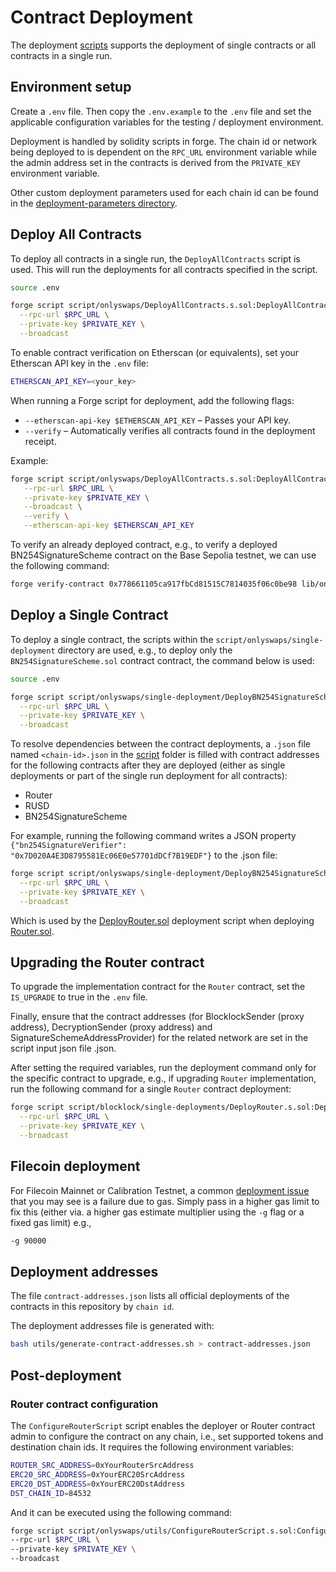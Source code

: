 # Contract Deployment

The deployment [scripts](script) supports the deployment of single contracts or all contracts in a single run.

## Environment setup

Create a `.env` file. Then copy the `.env.example` to the `.env` file and set the applicable configuration variables for the testing / deployment environment.

Deployment is handled by solidity scripts in forge. The chain id or network being deployed to is dependent on the `RPC_URL` environment variable while the admin address set in the contracts is derived from the `PRIVATE_KEY` environment variable.

Other custom deployment parameters used for each chain id can be found in the [deployment-parameters directory](script/shared/deployment-parameters).


## Deploy All Contracts

To deploy all contracts in a single run, the `DeployAllContracts` script is used. This will run the deployments for all contracts specified in the script.
```sh
source .env

forge script script/onlyswaps/DeployAllContracts.s.sol:DeployAllContracts \
  --rpc-url $RPC_URL \
  --private-key $PRIVATE_KEY \
  --broadcast
```

To enable contract verification on Etherscan (or equivalents), set your Etherscan API key in the `.env` file:
```bash
ETHERSCAN_API_KEY=<your_key>
```

When running a Forge script for deployment, add the following flags:
   - `--etherscan-api-key $ETHERSCAN_API_KEY` – Passes your API key.
   - `--verify` – Automatically verifies all contracts found in the deployment receipt.

Example:
   ```bash
   forge script script/onlyswaps/DeployAllContracts.s.sol:DeployAllContracts \
      --rpc-url $RPC_URL \
      --private-key $PRIVATE_KEY \
      --broadcast \
      --verify \
      --etherscan-api-key $ETHERSCAN_API_KEY
   ```

To verify an already deployed contract, e.g., to verify a deployed BN254SignatureScheme contract on the Base Sepolia testnet, we can use the following command:

```bash
forge verify-contract 0x778661105ca917fbCd81515C7814035f06c0be98 lib/onlysubs-solidity/src/signature-scheme/BN254SignatureScheme.sol:BN254SignatureScheme --chain-id 84532 --etherscan-api-key $BASE_SEPOLIA_ETHERSCAN_API_KEY
```

## Deploy a Single Contract

To deploy a single contract, the scripts within the `script/onlyswaps/single-deployment` directory are used, e.g., to deploy only the `BN254SignatureScheme.sol` contract contract, the command below is used:

```sh
source .env

forge script script/onlyswaps/single-deployment/DeployBN254SignatureScheme.s.sol:DeployBN254SignatureScheme \
  --rpc-url $RPC_URL \
  --private-key $PRIVATE_KEY \
  --broadcast
```

To resolve dependencies between the contract deployments, a `.json` file named `<chain-id>.json` in the [script](script) folder is filled with contract addresses for the following contracts after they are deployed (either as single deployments or part of the single run deployment for all contracts):
* Router
* RUSD
* BN254SignatureScheme

For example, running the following command writes a JSON property `{"bn254SignatureVerifier": "0x7D020A4E3D8795581Ec06E0e57701dDCf7B19EDF"}` to the <chain-id>.json file:

```bash
forge script script/onlyswaps/single-deployment/DeployBN254SignatureScheme.s.sol:DeployBN254SignatureScheme \
  --rpc-url $RPC_URL \
  --private-key $PRIVATE_KEY \
  --broadcast
```

Which is used by the [DeployRouter.sol](script/onlyswaps/single-deployment/DeployRouter.s.sol) deployment script when deploying [Router.sol](src/Router.sol).


## Upgrading the Router contract

To upgrade the implementation contract for the `Router` contract, set the `IS_UPGRADE` to true in the `.env` file.

Finally, ensure that the contract addresses (for BlocklockSender (proxy address), DecryptionSender (proxy address) and SignatureSchemeAddressProvider) for the related network are set in the script input json file <chain-id>.json.

After setting the required variables, run the deployment command only for the specific contract to upgrade, e.g., if upgrading `Router` implementation, run the following command for a single `Router` contract deployment:

```bash
forge script script/blocklock/single-deployments/DeployRouter.s.sol:DeployRouter \
  --rpc-url $RPC_URL \
  --private-key $PRIVATE_KEY \
  --broadcast
```


## Filecoin deployment

For Filecoin Mainnet or Calibration Testnet, a common [deployment issue](https://github.com/filecoin-project/fevm-foundry-kit) that you may see is a failure due to gas. Simply pass in a higher gas limit to fix this (either via. a higher gas estimate multiplier using the `-g` flag or a fixed gas limit) e.g.,

```sh
-g 90000
```

## Deployment addresses

The file `contract-addresses.json` lists all official deployments of the contracts in this repository by `chain id`.

The deployment addresses file is generated with:

```sh
bash utils/generate-contract-addresses.sh > contract-addresses.json
```


## Post-deployment

### Router contract configuration
The `ConfigureRouterScript` script enables the deployer or Router contract admin to configure the contract on any chain, i.e., set supported tokens and destination chain ids. It requires the following environment variables:

```bash
ROUTER_SRC_ADDRESS=0xYourRouterSrcAddress
ERC20_SRC_ADDRESS=0xYourERC20SrcAddress
ERC20_DST_ADDRESS=0xYourERC20DstAddress
DST_CHAIN_ID=84532
```

And it can be executed using the following command:

```bash
forge script script/onlyswaps/utils/ConfigureRouterScript.s.sol:ConfigureRouterScript \
--rpc-url $RPC_URL \
--private-key $PRIVATE_KEY \
--broadcast
```
